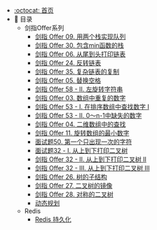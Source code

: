 - [:octocat: 首页](/README)
- :memo: 目录
   - 剑指Offer系列
       - [剑指 Offer 09. 用两个栈实现队列](/md/剑指Offer/09用两个栈实现队列.md)
       - [剑指 Offer 30. 包含min函数的栈](/md/剑指Offer/30包含min函数的栈.md)
       - [剑指 Offer 06. 从尾到头打印链表](/md/剑指Offer/06从尾到头打印链表.md)
       - [剑指 Offer 24. 反转链表](/md/剑指Offer/24反转链表.md)
       - [剑指 Offer 35. 复杂链表的复制](/md/剑指Offer/35复杂链表的复制.md)
       - [剑指 Offer 05. 替换空格](/md/剑指Offer/05替换空格.md)
       - [剑指 Offer 58 - II. 左旋转字符串](/md/剑指Offer/58II左旋转字符串.md)
       - [剑指 Offer 03. 数组中重复的数字](/md/剑指Offer/03数组中重复的数字.md)
       - [剑指 Offer 53 - I. 在排序数组中查找数字 I](/md/剑指Offer/53I在排序数组中查找数字.md)
       - [剑指 Offer 53 - II. 0～n-1中缺失的数字](/md/剑指Offer/53II中缺失的数字.md)
       - [剑指 Offer 04. 二维数组中的查找](/md/剑指Offer/04二维数组中的查找.md)
       - [剑指 Offer 11. 旋转数组的最小数字](/md/剑指Offer/11旋转数组的最小数字.md)
       - [面试题50. 第一个只出现一次的字符](/md/剑指Offer/50第一个只出现一次的字符.md)
       - [面试题32 - I. 从上到下打印二叉树](/md/剑指Offer/32I从上到下打印二叉树.md)
       - [剑指 Offer 32 - II. 从上到下打印二叉树 II](/md/剑指Offer/32II从上到下打印二叉树.md)
       - [剑指 Offer 32 - III. 从上到下打印二叉树 III](/md/剑指Offer/32III从上到下打印二叉树.md)
       - [剑指 Offer 26. 树的子结构](/md/剑指Offer/26树的子结构.md)
       - [剑指 Offer 27. 二叉树的镜像](/md/剑指Offer/27二叉树的镜像.md)
       - [剑指 Offer 28. 对称的二叉树](/md/剑指Offer/28对称的二叉树.md)
       - [动态规划](/md/剑指Offer/动态规划系列问题.md)
   - Redis 
       - [Redis 持久化](/md/Redis/持久化.md)
